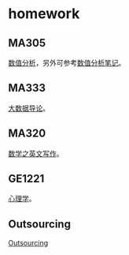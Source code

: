 # homework
## MA305
[数值分析](MA305)，另外可参考[数值分析笔记](https://github.com/Iydon/numerical_analysis_notes)。

## MA333
[大数据导论](MA333)。

## MA320
[数学之英文写作](MA320)。

## GE1221
[心理学](GE1221)。

## Outsourcing
[Outsourcing](Outsourcing)
